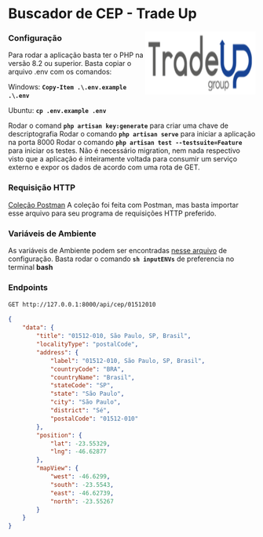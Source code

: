 # Buscador de CEP - Trade Up

<img src="./image.png"
     align="right" alt="Size Limit logo by Vá de Táxi" width="225" height="129">

### Configuração
Para rodar a aplicação basta ter o PHP na versão 8.2 ou superior.
Basta copiar o arquivo .env com os comandos:

Windows:
**`Copy-Item .\.env.example .\.env`**

Ubuntu:
**`cp .env.example .env`**

Rodar o comand **`php artisan key:generate`** para criar uma chave de descriptografia
Rodar o comando **`php artisan serve`** para iniciar a aplicação na porta 8000
Rodar o comando **`php artisan test --testsuite=Feature`** para iniciar os testes.
Não é necessário migration, nem nada respectivo visto que a aplicação é inteiramente voltada para consumir um serviço externo e expor os dados de acordo com uma rota de GET.

### Requisição HTTP
[Coleção Postman](./CEPProvider.postman_collection.json)
A coleção foi feita com Postman, mas basta importar esse arquivo para seu programa de requisições HTTP preferido.

### Variáveis de Ambiente
As variáveis de Ambiente podem ser encontradas [nesse arquivo](./inputENVs.sh) de configuração.
Basta rodar o comando **`sh inputENVs`** de preferencia no terminal **bash**


### Endpoints
```http
GET http://127.0.0.1:8000/api/cep/01512010
```
```json
{
    "data": {
        "title": "01512-010, São Paulo, SP, Brasil",
        "localityType": "postalCode",
        "address": {
            "label": "01512-010, São Paulo, SP, Brasil",
            "countryCode": "BRA",
            "countryName": "Brasil",
            "stateCode": "SP",
            "state": "São Paulo",
            "city": "São Paulo",
            "district": "Sé",
            "postalCode": "01512-010"
        },
        "position": {
            "lat": -23.55329,
            "lng": -46.62877
        },
        "mapView": {
            "west": -46.6299,
            "south": -23.5543,
            "east": -46.62739,
            "north": -23.55267
        }
    }
}
```